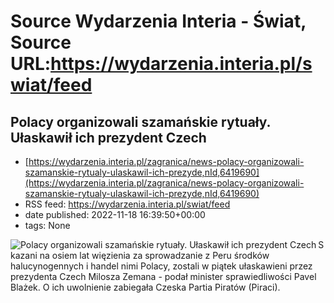 # Source Wydarzenia Interia - Świat, Source URL:https://wydarzenia.interia.pl/swiat/feed

## Polacy organizowali szamańskie rytuały. Ułaskawił ich prezydent Czech
 - [https://wydarzenia.interia.pl/zagranica/news-polacy-organizowali-szamanskie-rytualy-ulaskawil-ich-prezyde,nId,6419690](https://wydarzenia.interia.pl/zagranica/news-polacy-organizowali-szamanskie-rytualy-ulaskawil-ich-prezyde,nId,6419690)
 - RSS feed: https://wydarzenia.interia.pl/swiat/feed
 - date published: 2022-11-18 16:39:50+00:00
 - tags: None

<p><a href="https://wydarzenia.interia.pl/zagranica/news-polacy-organizowali-szamanskie-rytualy-ulaskawil-ich-prezyde,nId,6419690"><img align="left" alt="Polacy organizowali szamańskie rytuały. Ułaskawił ich prezydent Czech" src="https://i.iplsc.com/polacy-organizowali-szamanskie-rytualy-ulaskawil-ich-prezyde/000GCZXN015OXQV8-C321.jpg" /></a>Skazani na osiem lat więzienia za sprowadzanie z Peru środków halucynogennych i handel nimi Polacy, zostali w piątek ułaskawieni przez prezydenta Czech Milosza Zemana - podał minister sprawiedliwości Pavel Blażek. O ich uwolnienie zabiegała Czeska Partia Piratów (Piraci).</p><br clear="all" />
